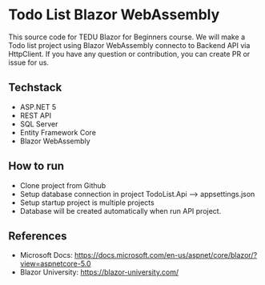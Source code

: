 # Todo List Blazor WebAssembly

This source code for TEDU Blazor for Beginners course. We will make a Todo list project using Blazor WebAssembly connecto to Backend API via HttpClient. 
If you have any question or contribution, you can create PR or issue for us.

## Techstack
- ASP.NET 5
- REST API
- SQL Server
- Entity Framework Core
- Blazor WebAssembly
## How to run
- Clone project from Github
- Setup database connection in project TodoList.Api --> appsettings.json
- Setup startup project is multiple projects
- Database will be created automatically when run API project.

## References
- Microsoft Docs: https://docs.microsoft.com/en-us/aspnet/core/blazor/?view=aspnetcore-5.0
- Blazor University: https://blazor-university.com/

